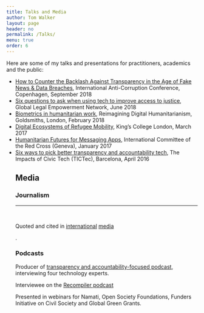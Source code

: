 ```yaml
---
title: Talks and Media 
author: Tom Walker
layout: page
header: no
permalink: /Talks/
menu: true
order: 6
---
```


<p>
Here are some of my talks and presentations for practitioners, academics and the public: 
<ul>
<li><a href="https://18iacc.sched.com/event/FzmO/how-to-counter-the-backlash-against-transparency-in-the-age-of-fake-news-data-breaches">How to Counter the Backlash Against Transparency in the Age of Fake News & Data Breaches</a>, International Anti-Corruption Conference, Copenhagen, September 2018</li>

<li><a href="https://community.namati.org/t/webinar-six-questions-to-ask-when-using-tech-to-improve-access-to-justice/43955">Six questions to ask when using tech to improve access to justice</a>, Global Legal Empowerment Network, June 2018</li>

<li><a href="https://www.gold.ac.uk/calendar/?id=11362">Biometrics in humanitarian work</a>, Reimagining Digital Humanitarianism, Goldsmiths, London, February 2018</li>

<li><a href="https://www.kcl.ac.uk/sspp/departments/warstudies/events/eventsrecords/Digital-Ecosystems-of-Refugee-Mobility.aspx">Digital Ecosystems of Refugee Mobility</a>, King’s College London, March 2017</li>

<li><a href="https://www.eventbrite.com/e/humanitarian-futures-for-messaging-apps-public-launch-of-report-tickets-30520257913">Humanitarian Futures for Messaging Apps</a>, International Committee of the Red Cross (Geneva), January 2017 </li>

<li><a href="https://www.mysociety.org/files/2015/09/Agenda-2016.pdf">Six ways to pick better transparency and accountability tech</a>, The Impacts of Civic Tech (TICTec), Barcelona, April 2016</li> 

<h2>Media</h2>

<h3>Journalism</h3>

<hr><br><p>Quoted and cited in <a href="https://www.thenews.com.pk/latest/183032-Messaging-Apps-an-untapped-humanitarian-resource">           international</a> <a href="https://amp.theguardian.com/global-development-professionals-network/2017/jun/13/secret-aid-worker-we-dont-take-data-protection-of-vulnerable-people-seriously"> media </a></p>. 

<h3>Podcasts</h3>

<p>Producer of <a href="https://soundcloud.com/engnroom">transparency and accountability-focused podcast</a>, interviewing four technology experts.</p>

<p>Interviewee on the <a href="https://recompilermag.com/2017/05/09/episode-35-interview-with-zara-rahman-and-tom-walker/">Recompiler podcast </a></p>
<p>

Presented in webinars for Namati, Open Society Foundations, Funders Initiative on Civil Society and Global Green Grants. 
</p>


